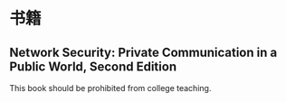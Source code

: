 # 书籍

## Network Security: Private Communication in a Public World, Second Edition

This book should be prohibited from college teaching. 
